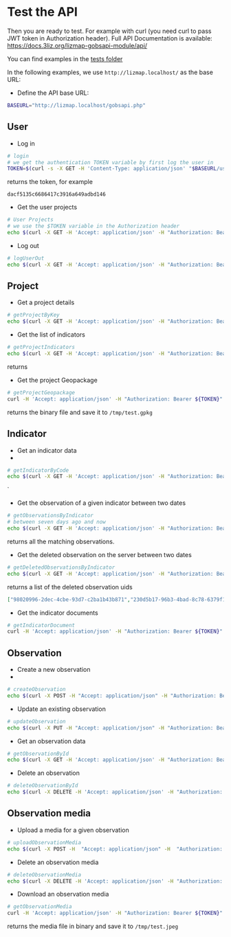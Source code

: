 
# Test the API

Then you are ready to test. For example with curl (you need curl to pass JWT token in Authorization header).
Full API Documentation is available: https://docs.3liz.org/lizmap-gobsapi-module/api/

You can find examples in the [tests folder]()

In the following examples, we use `http://lizmap.localhost/` as the base URL:

* Define the API base URL:

```bash
BASEURL="http://lizmap.localhost/gobsapi.php"
```

## User

* Log in

```bash
# login
# we get the authentication TOKEN variable by first log the user in
TOKEN=$(curl -s -X GET -H 'Content-Type: application/json' "$BASEURL/user/login?username=gobsapi_writer&password=al_password" | jq -r '.token') && echo $TOKEN
```

returns the token, for example

```
dacf5135c6686417c3916a649adbd146
```

* Get the user projects

```bash
# User Projects
# we use the $TOKEN variable in the Authorization header
echo $(curl -X GET -H 'Accept: application/json' -H "Authorization: Bearer ${TOKEN}" $BASEURL/user/projects)
```

* Log out

```bash
# logUserOut
echo $(curl -X GET -H 'Accept: application/json' -H "Authorization: Bearer ${TOKEN}" $BASEURL/user/logout)
```


## Project

* Get a project details

```bash
# getProjectByKey
echo $(curl -X GET -H 'Accept: application/json' -H "Authorization: Bearer ${TOKEN}" $BASEURL/project/gobsapi~gobsapi)
```

* Get the list of indicators

```bash
# getProjectIndicators
echo $(curl -X GET -H 'Accept: application/json' -H "Authorization: Bearer ${TOKEN}" $BASEURL/project/gobsapi~gobsapi/indicators)
```
returns

* Get the project Geopackage

```bash
# getProjectGeopackage
curl -H 'Accept: application/json' -H "Authorization: Bearer ${TOKEN}" -H "requestSyncDate: $(date '+%Y-%m-%d %H:%M:%S')" $BASEURL/project/gobsapi~gobsapi/geopackage --output /tmp/test.gpkg
```
returns the binary file and save it to `/tmp/test.gpkg`

## Indicator

* Get an indicator data
*
```bash
# getIndicatorByCode
echo $(curl -X GET -H 'Accept: application/json' -H "Authorization: Bearer ${TOKEN}" $BASEURL/project/gobsapi~gobsapi/indicator/hiker_position)
```
`

* Get the observation of a given indicator between two dates

```bash
# getObservationsByIndicator
# between seven days ago and now
echo $(curl -X GET -H 'Accept: application/json' -H "Authorization: Bearer ${TOKEN}" -H "lastSyncDate: $(date '+%Y-%m-%d %H:%M:%S' -d '7 days ago')" -H "requestSyncDate: $(date '+%Y-%m-%d %H:%M:%S')" $BASEURL/project/gobsapi~gobsapi/indicator/hiker_position/observations)
```

returns all the matching observations.


* Get the deleted observation on the server between two dates

```bash
# getDeletedObservationsByIndicator
echo $(curl -X GET -H 'Accept: application/json' -H "Authorization: Bearer ${TOKEN}" -H "lastSyncDate: $(date '+%Y-%m-%d %H:%M:%S' -d '13 days ago')" -H "requestSyncDate: $(date '+%Y-%m-%d %H:%M:%S')" $BASEURL/project/gobsapi~gobsapi/indicator/hiker_position/deletedObservations)
```

returns a list of the deleted observation uids

```json
["98020996-2dec-4cbe-93d7-c2ba1b43b871","230d5b17-96b3-4bad-8c78-6379f1e9b1c6","ced021b2-6eda-4a80-8903-b013291a6b2d","2d198922-5cd0-4d0f-bc96-dfcc17c01ced","1fc001b6-c147-49ef-ae6e-66f8ea5e0b39"]
```

* Get the indicator documents

```bash
# getIndicatorDocument
curl -H 'Accept: application/json' -H "Authorization: Bearer ${TOKEN}" -H "requestSyncDate: $(date '+%Y-%m-%d %H:%M:%S')" $BASEURL/project/gobsapi~gobsapi/indicator/hiker_position/document/946fee64-e86c-40fa-a55e-8d9ad3579734 --output /tmp/test.jpeg
```

## Observation

* Create a new observation
*
```bash
# createObservation
echo $(curl -X POST -H "Accept: application/json" -H "Authorization: Bearer ${TOKEN}" -H "requestSyncDate: $(date '+%Y-%m-%d %H:%M:%S')" -H "Content-Type: application/json" -d "{\"id\":null,\"indicator\":\"hiker_position\",\"uuid\":null,\"start_timestamp\":\"2019-07-19 03:30:00\",\"end_timestamp\":null,\"coordinates\":{\"x\":-3.785956510771293,\"y\":48.4744332531894},\"wkt\":\"POINT(-3.78595651077129 48.4744332531894)\",\"values\":[125],\"photo\":null,\"created_at\":null,\"updated_at\":null}" "$BASEURL/project/gobsapi~gobsapi/indicator/hiker_position/observation")
```


* Update an existing observation

```bash
# updateObservation
echo $(curl -X PUT -H "Accept: application/json" -H "Authorization: Bearer ${TOKEN}" -H "requestSyncDate: $(date '+%Y-%m-%d %H:%M:%S')" -H "Content-Type: application/json" -d "{\"id\":1,\"indicator\":\"hiker_position\",\"uuid\":\"e8f0a46c-1d24-456a-925a-387740ade1c6\",\"start_timestamp\":\"2019-07-16 03:35:00\",\"end_timestamp\":null,\"coordinates\":{\"x\":-3.785956510771293,\"y\":48.4744332531894},\"wkt\":\"POINT(-3.78595651077999 48.4744332531999)\",\"values\":[1.2],\"photo\":null,\"created_at\":\"2020-12-03 15:04:40\",\"updated_at\":\"2020-12-03 17:55:59\"}" "$BASEURL/project/gobsapi~gobsapi/indicator/hiker_position/observation")
```

* Get an observation data

```bash
# getObservationById
echo $(curl -X GET -H 'Accept: application/json' -H "Authorization: Bearer ${TOKEN}" -H "requestSyncDate: $(date '+%Y-%m-%d %H:%M:%S')" $BASEURL/project/gobsapi~gobsapi/indicator/hiker_position/observation/e8f0a46c-1d24-456a-925a-387740ade1c6)
```


* Delete an observation

```bash
# deleteObservationById
echo $(curl -X DELETE -H 'Accept: application/json' -H "Authorization: Bearer ${TOKEN}" -H "requestSyncDate: $(date '+%Y-%m-%d %H:%M:%S')" $BASEURL/project/gobsapi~gobsapi/indicator/hiker_position/observation/e8f0a46c-1d24-456a-925a-387740ade1c6)
```


## Observation media

* Upload a media for a given observation

```bash
# uploadObservationMedia
echo $(curl -X POST -H  "Accept: application/json" -H  "Authorization: Bearer ${TOKEN}" -H "requestSyncDate: $(date '+%Y-%m-%d %H:%M:%S')" -H  "Content-Type: multipart/form-data" -F "mediaFile=@/home/mdouchin/Documents/3liz/mdouchin_carre.jpeg;type=image/jpeg" $BASEURL/project/gobsapi~gobsapi/indicator/hiker_position/observation/e8f0a46c-1d24-456a-925a-387740ade1c6/uploadMedia)
```


* Delete an observation media

```bash
# deleteObservationMedia
echo $(curl -X DELETE -H 'Accept: application/json' -H "Authorization: Bearer ${TOKEN}" -H "requestSyncDate: $(date '+%Y-%m-%d %H:%M:%S')" $BASEURL/project/gobsapi~gobsapi/indicator/hiker_position/observation/e8f0a46c-1d24-456a-925a-387740ade1c6/deleteMedia)
```


* Download an observation media

```bash
# getObservationMedia
curl -H 'Accept: application/json' -H "Authorization: Bearer ${TOKEN}" -H "requestSyncDate: $(date '+%Y-%m-%d %H:%M:%S')" $BASEURL/project/gobsapi~gobsapi/indicator/hiker_position/observation/e8f0a46c-1d24-456a-925a-387740ade1c6/media --output /tmp/test.jpeg
```

returns the media file in binary and save it to `/tmp/test.jpeg`

